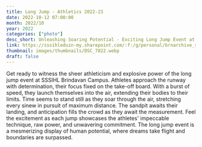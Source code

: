 ```yaml
---
title: Long Jump - Athletics 2022-23
date: 2022-10-12 07:00:00
month: 2022/10
year: 2022
categories: ["photo"]
desc_short: Unleashing Soaring Potential - Exciting Long Jump Event at SSSIHL Brindavan Campus - Power, Technique, and Airborne Achievements
link: https://sssihleduin-my.sharepoint.com/:f:/g/personal/brnarchive_sssihl_edu_in/EmCPXK4CNw1PuvMYGnOA2q8BHL9EIf1whO4CbR7Ch3r14Q?e=piokvP
thumbnail: images/thumbnails/DSC_7822.webp
draft: false
---
```


Get ready to witness the sheer athleticism and explosive power of the long jump event at SSSIHL Brindavan Campus. Athletes approach the runway with determination, their focus fixed on the take-off board. With a burst of speed, they launch themselves into the air, extending their bodies to their limits. Time seems to stand still as they soar through the air, stretching every sinew in pursuit of maximum distance. The sandpit awaits their landing, and anticipation fills the crowd as they await the measurement. Feel the excitement as each jump showcases the athletes' impeccable technique, raw power, and unwavering commitment. The long jump event is a mesmerizing display of human potential, where dreams take flight and boundaries are surpassed.
